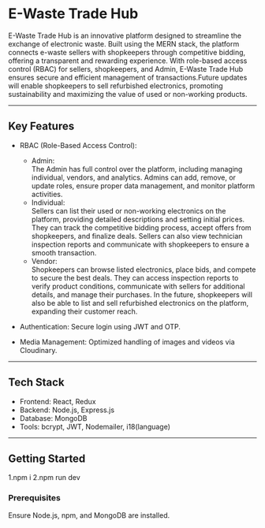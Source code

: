 # E-Waste Trade Hub

E-Waste Trade Hub is an innovative platform designed to streamline the exchange of electronic waste. Built using the MERN stack, the platform connects e-waste sellers with shopkeepers through competitive bidding, offering a transparent and rewarding experience. With role-based access control (RBAC) for sellers, shopkeepers, and Admin, E-Waste Trade Hub ensures secure and efficient management of transactions.Future updates will enable shopkeepers to sell refurbished electronics, promoting sustainability and maximizing the value of used or non-working products.

---

## Key Features

- RBAC (Role-Based Access Control):
  - Admin:  
    The Admin has full control over the platform, including managing individual, vendors, and analytics. Admins can add, remove, or update roles, ensure proper data management, and monitor platform activities.
  - Individual:  
    Sellers can list their used or non-working electronics on the platform, providing detailed descriptions and setting initial prices. They can track the competitive bidding process, accept offers from shopkeepers, and finalize deals. Sellers can also view technician inspection reports and communicate with shopkeepers to ensure a smooth transaction.
  - Vendor:  
    Shopkeepers can browse listed electronics, place bids, and compete to secure the best deals. They can access inspection reports to verify product conditions, communicate with sellers for additional details, and manage their purchases. In the future, shopkeepers will also be able to list and sell refurbished electronics on the platform, expanding their customer reach.

- Authentication: Secure login using JWT and OTP.
- Media Management: Optimized handling of images and videos via Cloudinary.

---

## Tech Stack

- Frontend: React, Redux
- Backend: Node.js, Express.js
- Database: MongoDB
- Tools: bcrypt, JWT, Nodemailer, i18(language)

---

## Getting Started
1.npm i 
2.npm run dev

### Prerequisites
Ensure Node.js, npm, and MongoDB are installed.